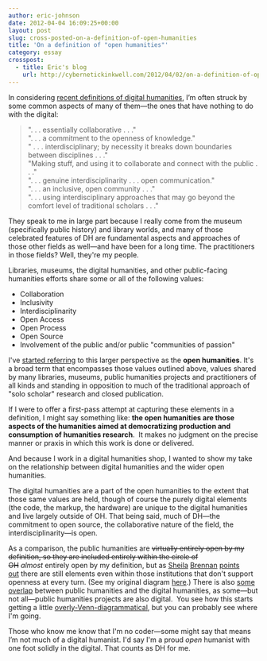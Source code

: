 ```yaml
---
author: eric-johnson
date: 2012-04-04 16:09:25+00:00
layout: post
slug: cross-posted-on-a-definition-of-open-humanities
title: 'On a definition of "open humanities"'
category: essay
crosspost:
  - title: Eric's blog
    url: http://cybernetickinkwell.com/2012/04/02/on-a-definition-of-open-humanities/
---
```


In considering [recent definitions of digital humanities](http://dayofdh2012.artsrn.ualberta.ca/dh/), I’m often struck by some common aspects of many of them&mdash;the ones that have nothing to do with the digital:


>". . . essentially collaborative . . ."<br>
". . . a commitment to the openness of knowledge."<br>
" . . . interdisciplinary; by necessity it breaks down boundaries between disciplines . . ."<br>
"Making stuff, and using it to collaborate and connect with the public . . ."<br>
". . . genuine interdisciplinarity . . . open communication."<br>
". . . an inclusive, open community . . ."<br>
". . . using interdisciplinary approaches that may go beyond the comfort level of traditional scholars . . ."


They speak to me in large part because I really come from the museum (specifically public history) and library worlds, and many of those celebrated features of DH are fundamental aspects and approaches of those other fields as well&mdash;and have been for a long time. The practitioners in those fields? Well, they're my people.

Libraries, museums, the digital humanities, and other public-facing humanities efforts share some or all of the following values:

* Collaboration
* Inclusivity
* Interdisciplinarity
* Open Access
* Open Process
* Open Source
* Involvement of the public and/or public "communities of passion"

I've [started referring](http://twitter.com/#!/ericdmj/status/178195525995212801) to this larger perspective as the **open humanities**. It's a broad term that encompasses those values outlined above, values shared by many libraries, museums, public humanities projects and practitioners of all kinds and standing in opposition to much of the traditional approach of "solo scholar" research and closed publication.

If I were to offer a first-pass attempt at capturing these elements in a definition, I might say something like: **the open humanities are those aspects of the humanities aimed at democratizing production and consumption of humanities research**.  It makes no judgment on the precise manner or praxis in which this work is done or delivered.

And because I work in a digital humanities shop, I wanted to show my take on the relationship between digital humanities and the wider open humanities.

The digital humanities are a part of the open humanities to the extent that those same values are held, though of course the purely digital elements (the code, the markup, the hardware) are unique to the digital humanities and live largely outside of OH. That being said, much of DH&mdash;the commitment to open source, the collaborative nature of the field, the interdisciplinarity&mdash;is open.

As a comparison, the public humanities are <del>virtually entirely open by my definition, so they are included entirely within the circle of OH</del> _almost_ entirely open by my definition, but as [Sheila](https://twitter.com/#!/sherah1918/statuses/186901407658541056) [Brennan](https://twitter.com/#!/sherah1918/statuses/186901686269378561) [points out](https://twitter.com/#!/sherah1918/statuses/186940805565526016) there are still elements even within those institutions that don't support openness at every turn. (See my original diagram [here](http://cybernetickinkwell.com/wp-content/uploads/2012/04/openhumanities2.jpg).) There is also [some overlap](https://twitter.com/#!/ericdmj/status/182536251876966400) between public humanities and the digital humanities, as some&mdash;but not all&mdash;public humanities projects are also digital.  You see how this starts getting a little [overly-Venn-diagrammatical](http://venndiagrams.tumblr.com/), but you can probably see where I'm going.

Those who know me know that I'm no coder&mdash;some might say that means I’m not much of a digital humanist. I'd say I'm a proud _open_ humanist with one foot solidly in the digital. That counts as DH for me.
